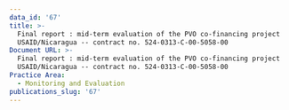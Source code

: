 ```yaml
---
data_id: '67'
title: >-
  Final report : mid-term evaluation of the PVO co-financing project
  USAID/Nicaragua -- contract no. 524-0313-C-00-5058-00
Document URL: >-
  Final report : mid-term evaluation of the PVO co-financing project
  USAID/Nicaragua -- contract no. 524-0313-C-00-5058-00
Practice Area:
  - Monitoring and Evaluation
publications_slug: '67'
---
```

